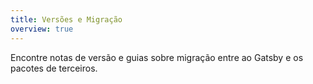 ```yaml
---
title: Versões e Migração
overview: true
---
```


Encontre notas de versão e guias sobre migração entre ao Gatsby e os pacotes de terceiros.

<GuideList slug={props.slug} />
